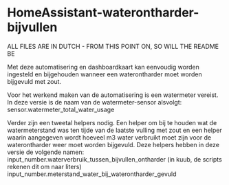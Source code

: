 # HomeAssistant-waterontharder-bijvullen

ALL FILES ARE IN DUTCH - FROM THIS POINT ON, SO WILL THE README BE

Met deze automatisering en dashboardkaart kan eenvoudig worden ingesteld en bijgehouden wanneer een waterontharder moet worden bijgevuld met zout.

Voor het werkend maken van de automatisering is een watermeter vereist. In deze versie is de naam van de watermeter-sensor alsvolgt:
sensor.watermeter_total_water_usage

Verder zijn een tweetal helpers nodig. Een helper om bij te houden wat de watermeterstand was ten tijde van de laatste vulling met zout en een helper waarin aangegeven wordt hoeveel m3 water verbruikt moet zijn voor de waterontharder weer moet worden bijgevuld. Deze helpers hebben in deze versie de volgende namen:
input_number.waterverbruik_tussen_bijvullen_ontharder (in kuub, de scripts rekenen dit om naar liters)
input_number.meterstand_water_bij_waterontharder_gevuld
